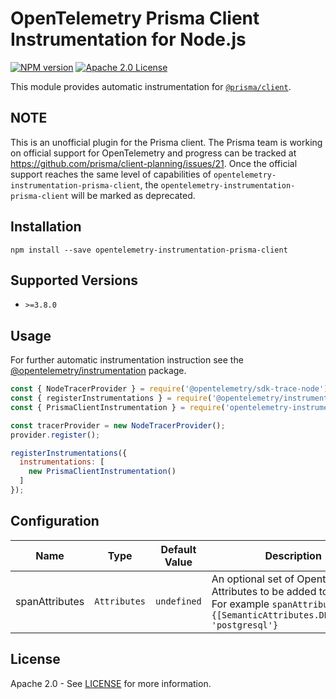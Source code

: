 # OpenTelemetry Prisma Client Instrumentation for Node.js
[![NPM version](https://img.shields.io/npm/v/opentelemetry-instrumentation-prisma-client.svg)](https://www.npmjs.com/package/opentelemetry-instrumentation-prisma-client)
[![Apache 2.0 License](https://img.shields.io/badge/license-Apache_2.0-green.svg)](https://github.com/justindsmith/opentelemetry-instrumentations-js/blob/master/LICENSE)

This module provides automatic instrumentation for [`@prisma/client`](https://github.com/prisma/prisma/tree/main/packages/client).

## NOTE

This is an unofficial plugin for the Prisma client. The Prisma team is working on official support for OpenTelemetry and progress can be tracked at https://github.com/prisma/client-planning/issues/21. Once the official support reaches the same level of capabilities of `opentelemetry-instrumentation-prisma-client`, the `opentelemetry-instrumentation-prisma-client` will be marked as deprecated.

## Installation

```
npm install --save opentelemetry-instrumentation-prisma-client
```

## Supported Versions
- `>=3.8.0`

## Usage
For further automatic instrumentation instruction see the [@opentelemetry/instrumentation](https://github.com/open-telemetry/opentelemetry-js/tree/main/packages/opentelemetry-instrumentation) package.

```js
const { NodeTracerProvider } = require('@opentelemetry/sdk-trace-node');
const { registerInstrumentations } = require('@opentelemetry/instrumentation');
const { PrismaClientInstrumentation } = require('opentelemetry-instrumentation-prisma-client');

const tracerProvider = new NodeTracerProvider();
provider.register();

registerInstrumentations({
  instrumentations: [
    new PrismaClientInstrumentation()
  ]
});
```

## Configuration

| Name                     | Type                                               | Default Value               | Description                                        |  |
|--------------------------|----------------------------------------------------|-----------------------------|----------------------------------------------------|--|
| spanAttributes | <code>Attributes</code> | `undefined` | An optional set of Opentelemetry Attributes to be added to the span. For example `spanAttributes: {[SemanticAttributes.DB_SYSTEM]: 'postgresql'}` |  |

## License
Apache 2.0 - See [LICENSE](https://github.com/justindsmith/opentelemetry-instrumentation-js/blob/main/LICENSE) for more information.
